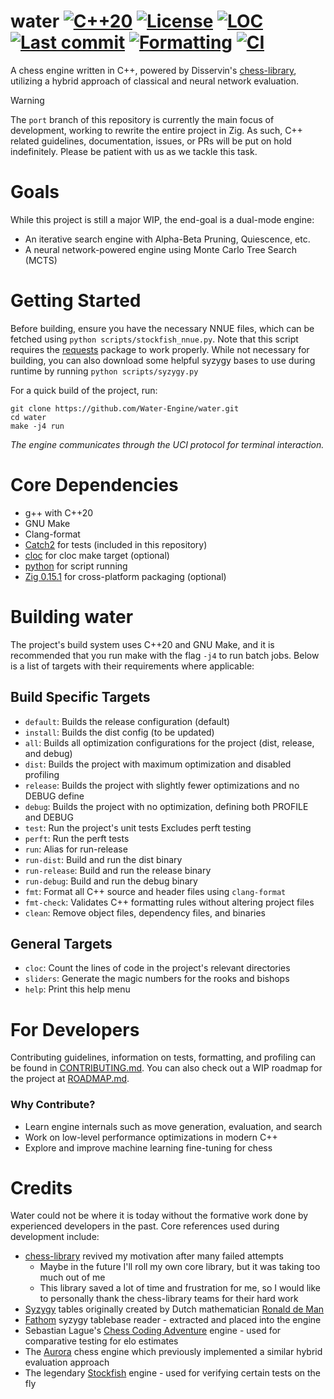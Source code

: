 # water [![C++20](https://img.shields.io/badge/C%2B%2B-20-blue?logo=c%2B%2B&logoColor=white)](https://en.cppreference.com/w/cpp/20.html) [![License](https://img.shields.io/github/license/Water-Engine/water)](LICENSE) [![LOC](https://img.shields.io/endpoint?url=https://raw.githubusercontent.com/Water-Engine/water/loc/.github/loc_badge.json)](https://github.com/Water-Engine/water/actions/workflows/loc.yml) [![Last commit](https://img.shields.io/github/last-commit/Water-Engine/water)](https://github.com/Water-Engine/water) [![Formatting](https://github.com/Water-Engine/water/actions/workflows/format.yml/badge.svg)](https://github.com/Water-Engine/water/actions/workflows/format.yml) [![CI](https://github.com/Water-Engine/water/actions/workflows/ci.yml/badge.svg)](https://github.com/Water-Engine/water/actions/workflows/ci.yml)
A chess engine written in C++, powered by Disservin's [chess-library](https://github.com/Disservin/chess-library), utilizing a hybrid approach of classical and neural network evaluation.

> [!WARNING]
> The `port` branch of this repository is currently the main focus of development, working to rewrite the entire project in Zig. As such, C++ related guidelines, documentation, issues, or PRs will be put on hold indefinitely. Please be patient with us as we tackle this task.

# Goals
While this project is still a major WIP, the end-goal is a dual-mode engine:
- An iterative search engine with Alpha-Beta Pruning, Quiescence, etc.
- A neural network-powered engine using Monte Carlo Tree Search (MCTS)

# Getting Started
Before building, ensure you have the necessary NNUE files, which can be fetched using `python scripts/stockfish_nnue.py`. Note that this script requires the [requests](https://pypi.org/project/requests/) package to work properly. While not necessary for building, you can also download some helpful syzygy bases to use during runtime by running `python scripts/syzygy.py`

For a quick build of the project, run:
```shell
git clone https://github.com/Water-Engine/water.git
cd water
make -j4 run
```

_The engine communicates through the UCI protocol for terminal interaction._

# Core Dependencies
- g++ with C++20
- GNU Make
- Clang-format
- [Catch2](https://github.com/catchorg/Catch2) for tests (included in this repository)
- [cloc](https://github.com/AlDanial/cloc) for cloc make target (optional)
- [python](https://www.python.org/downloads/) for script running
- [Zig 0.15.1](https://ziglang.org/download/) for cross-platform packaging (optional)


# Building water
The project's build system uses C++20 and GNU Make, and it is recommended that you run make with the flag `-j4` to run batch jobs. Below is a list of targets with their requirements where applicable:

## Build Specific Targets
- `default`: Builds the release configuration (default)
- `install`: Builds the dist config (to be updated)
- `all`: Builds all optimization configurations for the project (dist, release, and debug)
- `dist`: Builds the project with maximum optimization and disabled profiling
- `release`: Builds the project with slightly fewer optimizations and no DEBUG define
- `debug`: Builds the project with no optimization, defining both PROFILE and DEBUG
- `test`: Run the project's unit tests Excludes perft testing
- `perft`: Run the perft tests
- `run`: Alias for run-release
- `run-dist`: Build and run the dist binary
- `run-release`: Build and run the release binary
- `run-debug`: Build and run the debug binary
- `fmt`: Format all C++ source and header files using `clang-format`
- `fmt-check`: Validates C++ formatting rules without altering project files
- `clean`: Remove object files, dependency files, and binaries

## General Targets
- `cloc`: Count the lines of code in the project's relevant directories
- `sliders`: Generate the magic numbers for the rooks and bishops
- `help`: Print this help menu

# For Developers
Contributing guidelines, information on tests, formatting, and profiling can be found in [CONTRIBUTING.md](.github/CONTRIBUTING.md). You can also check out a WIP roadmap for the project at [ROADMAP.md](.github/ROADMAP.md).

### Why Contribute?
- Learn engine internals such as move generation, evaluation, and search  
- Work on low-level performance optimizations in modern C++ 
- Explore and improve machine learning fine-tuning for chess 

# Credits
Water could not be where it is today without the formative work done by experienced developers in the past. Core references used during development include:
- [chess-library](https://github.com/Disservin/chess-library) revived my motivation after many failed attempts
    - Maybe in the future I'll roll my own core library, but it was taking too much out of me
    - This library saved a lot of time and frustration for me, so I would like to personally thank the chess-library teams for their hard work
- [Syzygy](https://www.chessprogramming.org/Syzygy_Bases) tables originally created by Dutch mathematician [Ronald de Man](https://www.chessprogramming.org/Ronald_de_Man)
- [Fathom](https://github.com/jdart1/Fathom) syzygy tablebase reader - extracted and placed into the engine
- Sebastian Lague's [Chess Coding Adventure](https://github.com/SebLague/Chess-Coding-Adventure) engine - used for comparative testing for elo estimates
- The [Aurora](https://github.com/kjljixx/Aurora-Chess-Engine) chess engine which previously implemented a similar hybrid evaluation approach
- The legendary [Stockfish](https://github.com/official-stockfish/Stockfish) engine - used for verifying certain tests on the fly
